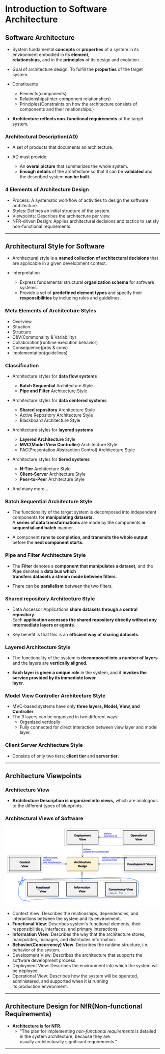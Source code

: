 # Introduction to Software Architecture

## Software Architecture

- System fundamental **concepts** or **properties** of a system in its environment embodied in its **element**,  
  **relationships**, and in the **principles** of its design and evolution.

- Goal of architecture design: To fulfill the **properties** of the target system.
- Constituents

  - Elements(components)
  - Relationships(Inter-component relationships)
  - Principles(Constraints on how the architecture consists of components and their relationships.)

- **Architecture reflects non-functional requirements** of the target system.

### Architectural Description(AD)

- A set of products that documents an architecture.

- AD must provide:
  - An **overal picture** that summarizes the whole system.
  - **Enough details** of the architecture so that it can be **validated** and the described system **can be built.**

### 4 Elements of Architecture Design

- Process: A systematic workflow of activities to design the software architecture.
- Styles: Defines an initial structure of the system.
- Viewpoints: Describes the architecture per view.
- NFR-driven Design: Applies architectural decisions and tactics to satisfy non-functional requirements.

---

## Architectural Style for Software

- Architectural style is a **named collection of architectural decisions** that are applicable in a given development context.

- Interpretation

  - Express fundamental structural **organization schema** for software systems.
  - Provide a set of **predefined element types** and specify their **responsibilities** by including rules and guidelines.

### Meta Elements of Architecture Styles

- Overview
- Situation
- Structure
- C&V(Commonality & Variability)
- Collaboration(runtime execution behavior)
- Consequence(pros & cons)
- Implementation(guidelines)

### Classification

- Architecture styles for **data flow systems**

  - **Batch Sequential** Architecture Style
  - **Pipe and Filter** Architecture Style

- Architecture styles for **data centered systems**

  - **Shared repository** Architecture Style
  - Active Repository Architecture Style
  - Blackboard Architecture Style

- Architecture styles for **layered systems**

  - **Layered Architecture** Style
  - **MVC(Model View Controller)** Architecture Style
  - PAC(Presentation Abstraction Control) Architecture Style

- Architecture styles for **tiered systems**

  - **N-Tier** Architecture Style
  - **Client-Server** Architecture Style
  - **Peer-to-Peer** Architecture Style

- And many more...

### Batch Sequential Architecture Style

- The functionality of the target system is decomposed into independent components for **manipulating datasets.**  
  A **series of data transformations** are made by the components **in sequential and batch** manner.

- A component **runs to completion, and transmits the whole output** before the **next component starts.**

### Pipe and Filter Architecture Style

- The **Filter** denotes a **component that manipulates a dataset,** and the **Pipe** denotes a **data bus which**  
  **transfers datasets a stream mode between filters**.

- There can be **parallelism** between the two filters.

### Shared repository Architecture Style

- Data Accessor Applications **share datasets through a central repository**.  
  Each **application accesses the shared repository directly without any intermediate layers or agents**.

- Key benefit is that this is an **efficient way of sharing datasets**.

### Layered Architecture Style

- The functionality of the system is **decomposed into a number of layers** and the layers are **vertically aligned**.

- **Each layer is given a unique role** in the system, and it **invokes the service provided by its immediate lower**  
  **layer**.

### Model View Controller Architecture Style

- MVC-based systems have only **three layers, Model, View, and Controller**.
- The 3 layers can be organized in two different ways:
  - Organized vertically
  - Fully connected for direct interaction between view layer and model layer.

### Client Server Architecture Style

- Consists of only two tiers; **client tier** and **server tier**.

---

## Architecture Viewpoints

### Architecture View

- **Architecture Description is organized into views,** which are analogous to the different types of blueprints.

### Architectural Views of Software

![picture 1](/images/OTHERS_TMP_SE_10.png)

- Context View: Describes the relationships, dependencies, and interactions between the system and its environment.
- **Functional View**: Describes system's functional elements, their responsibilities, interfaces, and primary interactions.
- **Information View**: Describes the way that the architecture stores, manipulates, manages, and distributes information.
- **Behavior(Concurrency) View**: Describes the runtime structure, i.e. behavior of the system.
- Development View: Describes the architecture that supports the software development process.
- Deployment View: Describes the environment into which the system will be deployed.
- Operational View: Describes how the system will be operated, administered, and supported when it is running  
  its production environment.

---

## Architecture Design for NfR(Non-functional Requirements)

- **Architecture is for NFR**.
  - "The plan for implementing _non-functional requirements_ is detailed in the system architecture, because they are  
    usually architecturally significant requirements."

---
